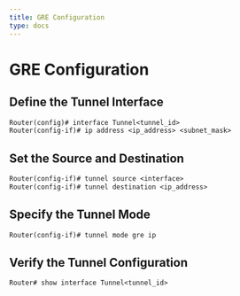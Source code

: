 ```yaml
---
title: GRE Configuration
type: docs
---
```


# GRE Configuration

## Define the Tunnel Interface

```txt
Router(config)# interface Tunnel<tunnel_id>
Router(config-if)# ip address <ip_address> <subnet_mask>
```

## Set the Source and Destination

```txt
Router(config-if)# tunnel source <interface>
Router(config-if)# tunnel destination <ip_address>
```

## Specify the Tunnel Mode

```txt
Router(config-if)# tunnel mode gre ip
```

## Verify the Tunnel Configuration

```txt
Router# show interface Tunnel<tunnel_id>
```
